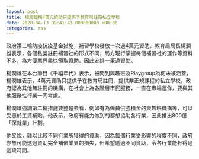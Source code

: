 ```yaml
---
layout: post
title: 楊潤雄稱4萬元資助只提供予教育局註冊私立學校
date: 2020-04-13 09:41:43.000000000 +08:00
categories: rss
---
```


政府第二輪防疫抗疫基金措施，補習學校發放一次過4萬元資助。教育局局長楊潤雄表示，各個私營註冊補習社的形式不同，局方現行掌握每個補習社的運作等資料不多，為方便業界盡快領取資助，因此安排一筆過資助。

楊潤雄在本台節目《千禧年代》表示，被問到興趣班及Playgroup為何未被涵蓋，楊潤雄表示，4萬元資助只提供予在教育局註冊、提供非正規課程的私立學校，政府認為其他無註冊的機構，在社會上為各階層市民服務，一直在市場運作，要與其他服務性行業一同考慮。

楊潤雄強調第二輪措施要整體去看，例如有為僱員供強積金的興趣班機構等，可以受惠於工資補貼。他表示，政府有能力做到的都想協助各行業，因此推出800億「保就業」計劃。

他又說，難以比較不同行業所獲得的資助，因為每個行業受影響的程度不同，政府亦無可能透過資助完全補償業界的損失，但希望透過不同資助，令各行業能捱得過這段時間。

